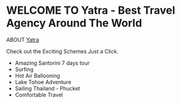 # WELCOME TO Yatra - Best Travel Agency Around The World

ABOUT [Yatra](https://yatra-62295.web.app/)

Check out the Exciting Schemes Just a Click.

* Amazing Santorini 7 days tour
* Surfing
* Hot Air Ballooning
* Lake Tohoe Adventure
* Sailing Thailand - Phucket
* Comfortable Travel 